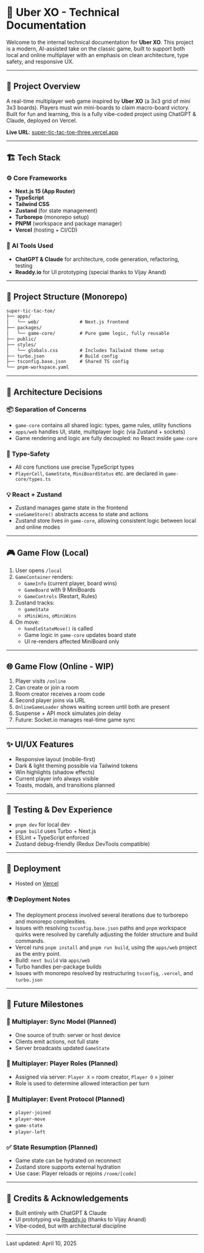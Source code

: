 # 🧠 Uber XO - Technical Documentation

Welcome to the internal technical documentation for **Uber XO**. This project is a modern, AI-assisted take on the classic game, built to support both local and online multiplayer with an emphasis on clean architecture, type safety, and responsive UX.

---

## 📁 Project Overview

A real-time multiplayer web game inspired by **Uber XO** (a 3x3 grid of mini 3x3 boards). Players must win mini-boards to claim macro-board victory. Built for fun and learning, this is a fully vibe-coded project using ChatGPT & Claude, deployed on Vercel.

**Live URL**: [super-tic-tac-toe-three.vercel.app](https://super-tic-tac-toe-three.vercel.app)

---

## 🏗️ Tech Stack

### ⚙️ Core Frameworks

- **Next.js 15 (App Router)**
- **TypeScript**
- **Tailwind CSS**
- **Zustand** (for state management)
- **Turborepo** (monorepo setup)
- **PNPM** (workspace and package manager)
- **Vercel** (hosting + CI/CD)

### 🧠 AI Tools Used

- **ChatGPT & Claude** for architecture, code generation, refactoring, testing
- **Readdy.io** for UI prototyping (special thanks to Vijay Anand)

---

## 🧱 Project Structure (Monorepo)

```txt
super-tic-tac-toe/
├── apps/
│   └── web/               # Next.js frontend
├── packages/
│   └── game-core/         # Pure game logic, fully reusable
├── public/
├── styles/
│   └── globals.css        # Includes Tailwind theme setup
├── turbo.json             # Build config
├── tsconfig.base.json     # Shared TS config
└── pnpm-workspace.yaml
```

---

## 🧠 Architecture Decisions

### 📦 Separation of Concerns

- `game-core` contains all shared logic: types, game rules, utility functions
- `apps/web` handles UI, state, multiplayer logic (via Zustand + sockets)
- Game rendering and logic are fully decoupled: no React inside `game-core`

### 🧼 Type-Safety

- All core functions use precise TypeScript types
- `PlayerCell`, `GameState`, `MiniBoardStatus` etc. are declared in `game-core/types.ts`

### 💡 React + Zustand

- Zustand manages game state in the frontend
- `useGameStore()` abstracts access to state and actions
- Zustand store lives in `game-core`, allowing consistent logic between local and online modes

---

## 🎮 Game Flow (Local)

1. User opens `/local`
2. `GameContainer` renders:
   - `GameInfo` (current player, board wins)
   - `GameBoard` with 9 MiniBoards
   - `GameControls` (Restart, Rules)
3. Zustand tracks:
   - `gameState`
   - `xMiniWins`, `oMiniWins`
4. On move:
   - `handleStateMove()` is called
   - Game logic in `game-core` updates board state
   - UI re-renders affected MiniBoard only

---

## 🌐 Game Flow (Online - WIP)

1. Player visits `/online`
2. Can create or join a room
3. Room creator receives a room code
4. Second player joins via URL
5. `OnlineGameLoader` shows waiting screen until both are present
6. Suspense + API mock simulates join delay
7. Future: Socket.io manages real-time game sync

---

## ✨ UI/UX Features

- Responsive layout (mobile-first)
- Dark & light theming possible via Tailwind tokens
- Win highlights (shadow effects)
- Current player info always visible
- Toasts, modals, and transitions planned

---

## 🧪 Testing & Dev Experience

- `pnpm dev` for local dev
- `pnpm build` uses Turbo + Next.js
- ESLint + TypeScript enforced
- Zustand debug-friendly (Redux DevTools compatible)

---

## 🚀 Deployment

- Hosted on [Vercel](https://vercel.com)

### 🌍 Deployment Notes

- The deployment process involved several iterations due to turborepo and monorepo complexities.
- Issues with resolving `tsconfig.base.json` paths and `pnpm` workspace quirks were resolved by carefully adjusting the folder structure and build commands.
- Vercel runs `pnpm install` and `pnpm run build`, using the `apps/web` project as the entry point.
- Build: `next build` via `apps/web`
- Turbo handles per-package builds
- Issues with monorepo resolved by restructuring `tsconfig`, `.vercel`, and `turbo.json`

---

## 🧭 Future Milestones

### 🔁 Multiplayer: Sync Model (Planned)

- One source of truth: server or host device
- Clients emit actions, not full state
- Server broadcasts updated `GameState`

### 🔐 Multiplayer: Player Roles (Planned)

- Assigned via server: `Player X` = room creator, `Player O` = joiner
- Role is used to determine allowed interaction per turn

### 🚦 Multiplayer: Event Protocol (Planned)

- `player-joined`
- `player-move`
- `game-state`
- `player-left`

### ✅ State Resumption (Planned)

- Game state can be hydrated on reconnect
- Zustand store supports external hydration
- Use case: Player reloads or rejoins `/room/[code]`

---

## 🙌 Credits & Acknowledgements

- Built entirely with ChatGPT & Claude
- UI prototyping via [Readdy.io](https://readdy.io) (thanks to Vijay Anand)
- Vibe-coded, but with architectural discipline

---

Last updated: April 10, 2025

